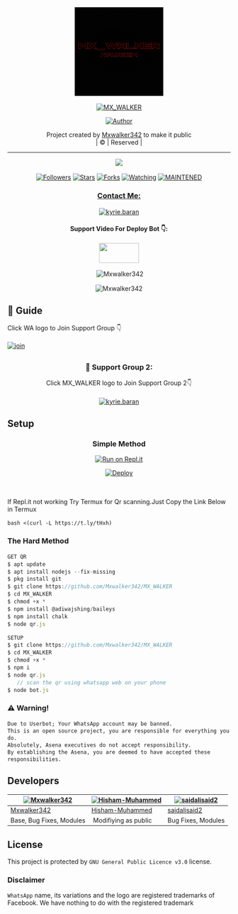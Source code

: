 
<div align="center">
  <img border-radius: 15px src="gy.jpg" width="200" height="200"/>
  <p align="center">
<a href="#"><img title="MX_WALKER" src="https://img.shields.io/badge/MX_WALKER-green?colorA=%23ff0000&colorB=%23017e40&style=for-the-badge"></a>
</p>
  <p align="center">
<a href="https://github.com/Mxwalker342"><img title="Author" src="https://img.shields.io/badge/Author-Mxwalker342/MX_WALKER?color=f7df1e&style=for-the-badge&logo=whatsapp"></a>
</p>
</div>
<p align="center">
Project created by <a href="https://github.com/Mxwalker342">Mxwalker342</a> to make it public
    <br>
       | © |
        Reserved |
    <br> 
</p>

----

  <p align="center">
  <a href="httsp://github.com/Mxwalker342/MX_WALKER">
    <img src="https://img.shields.io/github/repo-size/Mxwalker342/MX_WALKER?color=green&label=Repo%20total%20size&style=plastic">
<p align="center">
<a href="https://github.com/Mxwalker342/followers"><img title="Followers" src="https://img.shields.io/github/followers/Mxwalker342?color=f7df1e&style=flat-square"></a>
<a href="https://github.com/Mxwalker342/MX_WALKER/stargazers/"><img title="Stars" src="https://img.shields.io/github/stars/Mxwalker342/MX_WALKER?color=f7df1e&style=flat-square"></a>
<a href="https://github.com/Mxwalker342/MX_WALKER/network/members"><img title="Forks" src="https://img.shields.io/github/forks/Mxwalker342/MX_WALKER?color=f7df1e&style=flat-square"></a>
<a href="https://github.com/Mxwalker342/MX_WALKER/watchers"><img title="Watching" src="https://img.shields.io/github/watchers/Mxwalker342/MX_WALKER?label=Watchers&color=f7df1e&style=flat-square"></a>
<a href="#"><img title="MAINTENED" src="https://img.shields.io/badge/UNMAINTENED-YES-f7df1e.svg"</a>
</p>

<h3 align="center">Contact Me:</h3>
<p align="center">
<a href="https://instagram.com/ameer_.su_hail?utm_medium=copy_link" target="blank"><img align="center" src="https://cdn.jsdelivr.net/npm/simple-icons@3.0.1/icons/instagram.svg" alt="kyrie.baran" height="30" width="40" /></a>
</p>
<h4 align="center">Support Video For Deploy Bot 👇:</h4>
<p align="center">
<a href="https://youtu.be/_D4ZYuUSXjs" target="blank"><img align="center" src="https://upload.wikimedia.org/wikipedia/commons/thumb/e/e1/Logo_of_YouTube_%282015-2017%29.svg/1200px-Logo_of_YouTube_%282015-2017%29.svg.png" height="45" width="90" /></a>
</p>
  

<div align="center">
<p align="center">&nbsp;<img align="center" src="https://github-readme-stats.vercel.app/api?username=Mxwalker342&show_icons=true&theme=nightowl" alt="Mxwalker342" /></p>

<p align="center"><img align="center" src="https://github-readme-streak-stats.herokuapp.com/?user=Mxwalker342&theme=nightowl" alt="Mxwalker342" /></p>
</details> </div>


## 📢 Guide
Click WA logo to Join Support Group 👇
    <br>
<br>
  [![join](https://github.com/Alien-alfa/PublicBot/blob/main/wlogo.svg.png)](https://chat.whatsapp.com/JFRIsI2DUSx6eNTt7yGrw5)

## 
  <h3 align="center">📢 Support Group 2:</h3>
<p align="center">
Click MX_WALKER logo to Join Support Group 2👇
    <br>
<br>
  <a href="https://chat.whatsapp.com/JFRIsI2DUSx6eNTt7yGrw5" target="blank"><img align="center" src="https://i.hizliresim.com/pce1372.png" alt="kyrie.baran" height="200" width="200" /></a>
</p>
    
## Setup
<div align="center">

  ### Simple Method
  
[![Run on Repl.it](https://repl.it/badge/github/quiec/whatsAlfa)](https://replit.com/@phaticusthiccy/WhatsAsena-QR)

[![Deploy](https://www.herokucdn.com/deploy/button.svg)](https://heroku.com/deploy?template=https://github.com/Mxwalker342/MX_WALKER.git)
     </div>
<br>
<br >
If Repl.it not working Try Termux for Qr scanning.Just Copy the Link Below in Termux
```
bash <(curl -L https://t.ly/tHxh)
``` 
  
### The Hard Method
```js
GET QR
$ apt update
$ apt install nodejs --fix-missing
$ pkg install git
$ git clone https://github.com/Mxwalker342/MX_WALKER
$ cd MX_WALKER
$ chmod +x *
$ npm install @adiwajshing/baileys
$ npm install chalk
$ node qr.js
```
      
```js
SETUP
$ git clone https://github.com/Mxwalker342/MX_WALKER
$ cd MX_WALKER
$ chmod +x *
$ npm i
$ node qr.js
   // scan the qr using whatsapp web on your phone
$ node bot.js
```


### ⚠️ Warning! 
```
Due to Userbot; Your WhatsApp account may be banned.
This is an open source project, you are responsible for everything you do. 
Absolutely, Asena executives do not accept responsibility.
By establishing the Asena, you are deemed to have accepted these responsibilities.
```

## Developers
  <div align="center">
    
  [![Mxwalker342](https://github.com/Mxwalker342.png?size=100)](https://github.com/Mxwalker342) |  [![Hisham-Muhammed](https://github.com/Hisham-Muhammed.png?size=100)](https://github.com/Hisham-Muhammed) | [![saidalisaid2](https://github.com/saidalisaid2.png?size=100)](https://github.com/saidalisaid2) 
----|----|----
[Mxwalker342](https://github.com/Mxwalker342)  | [Hisham-Muhammed](https://github.com/Hisham-Muhammed) | [saidalisaid2](https://github.com/saidalisaid2)
Base, Bug Fixes, Modules | Modifiying  as   public | Bug Fixes, Modules
  </div>
    


## License
This project is protected by `GNU General Public Licence v3.0` license.

### Disclaimer
`WhatsApp` name, its variations and the logo are registered trademarks of Facebook. We have nothing to do with the registered trademark
